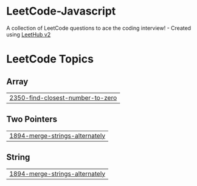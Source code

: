 # LeetCode-Javascript
A collection of LeetCode questions to ace the coding interview! - Created using [LeetHub v2](https://github.com/arunbhardwaj/LeetHub-2.0)

<!---LeetCode Topics Start-->
# LeetCode Topics
## Array
|  |
| ------- |
| [2350-find-closest-number-to-zero](https://github.com/JoaoAGrilo/LeetCode-Javascript/tree/master/2350-find-closest-number-to-zero) |
## Two Pointers
|  |
| ------- |
| [1894-merge-strings-alternately](https://github.com/JoaoAGrilo/LeetCode-Javascript/tree/master/1894-merge-strings-alternately) |
## String
|  |
| ------- |
| [1894-merge-strings-alternately](https://github.com/JoaoAGrilo/LeetCode-Javascript/tree/master/1894-merge-strings-alternately) |
<!---LeetCode Topics End-->